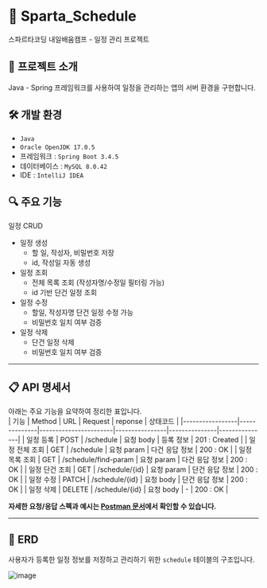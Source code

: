 # 📆 Sparta_Schedule
스파르타코딩 내일배움캠프 - 일정 관리 프로젝트

## 📌 프로젝트 소개
Java - Spring 프레임워크를 사용하여 일정을 관리하는 앱의 서버 환경을 구현합니다.

## 🛠 개발 환경
- `Java`
- `Oracle OpenJDK 17.0.5`
- 프레임워크 : `Spring Boot 3.4.5`
- 데이터베이스 : `MySQL 8.0.42`
- IDE : `IntelliJ IDEA`

## 🔍 주요 기능
일정 CRUD
- 일정 생성
  - 할 일, 작성자, 비밀번호 저장
  - id, 작성일 자동 생성
- 일정 조회
  - 전체 목록 조회 (작성자명/수정일 필터링 가능)
  - id 기반 단건 일정 조회
- 일정 수정
  - 할일, 작성자명 단건 일정 수정 가능
  - 비밀번호 일치 여부 검증
- 일정 삭제
  - 단건 일정 삭제
  - 비밀번호 일치 여부 검증

--------------------
## 📋 API 명세서
아래는 주요 기능을 요약하여 정리한 표입니다.  
| 기능            | Method       | URL                   | Request        | reponse       | 상태코드      |
|-----------------|--------------|-----------------------|----------------|---------------|---------------|
| 일정 등록        | POST         | /schedule             | 요청 body      | 등록 정보      | 201 : Created |
| 일정 전체 조회   | GET          | /schedule             | 요청 param     | 다건 응답 정보 | 200 : OK      |
| 일정 목록 조회   | GET          | /schedule/find-param  | 요청 param     | 다건 응답 정보 | 200 : OK      |
| 일정 단건 조회   | GET          | /schedule/{id}        | 요청 param     | 단건 응답 정보 | 200 : OK      |
| 일정 수정        | PATCH        | /schedule/{id}        | 요청 body      | 단건 응답 정보 | 200 : OK      |
| 일정 삭제        | DELETE       | /schedule/{id}        | 요청 body      | -             | 200 : OK      |

**자세한 요청/응답 스펙과 예시는 [Postman 문서](https://documenter.getpostman.com/view/30877327/2sB2qUmjBx)에서 확인할 수 있습니다.**

--------------------
## 🧾 ERD
사용자가 등록한 일정 정보를 저장하고 관리하기 위한 `schedule` 테이블의 구조입니다.

![image](https://github.com/user-attachments/assets/0b2d8f05-6701-4f96-92d6-ed787b42f4f6)
